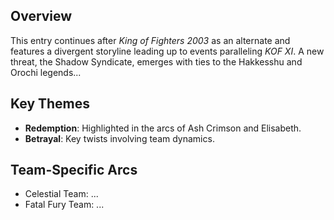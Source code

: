 
## Overview
This entry continues after *King of Fighters 2003* as an alternate and features a divergent storyline leading up to events paralleling *KOF XI*. A new threat, the Shadow Syndicate, emerges with ties to the Hakkesshu and Orochi legends...

## Key Themes
- **Redemption**: Highlighted in the arcs of Ash Crimson and Elisabeth.
- **Betrayal**: Key twists involving team dynamics.

## Team-Specific Arcs
- Celestial Team: ...
- Fatal Fury Team: ...
